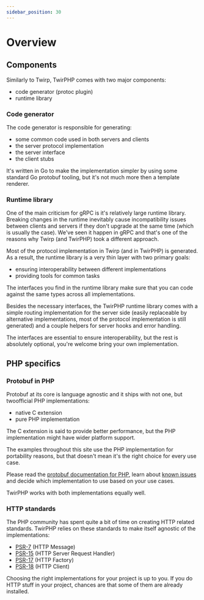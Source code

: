 ```yaml
---
sidebar_position: 30
---
```


# Overview

## Components

Similarly to Twirp, TwirPHP comes with two major components:

- code generator (protoc plugin)
- runtime library

### Code generator

The code generator is responsible for generating:

- some common code used in both servers and clients
- the server protocol implementation
- the server interface
- the client stubs

It's written in Go to make the implementation simpler by using some standard Go protobuf tooling,
but it's not much more then a template renderer.

### Runtime library

One of the main criticism for gRPC is it's relatively large runtime library.
Breaking changes in the runtime inevitably cause incompatibility issues between clients and servers
if they don't upgrade at the same time (which is usually the case).
We've seen it happen in gRPC and that's one of the reasons why Twirp (and TwirPHP)
took a different approach.

Most of the protocol implementation in Twirp (and in TwirPHP) is generated.
As a result, the runtime library is a very thin layer with two primary goals:

- ensuring interoperability between different implementations
- providing tools for common tasks

The interfaces you find in the runtime library make sure that you can code against the same types across all implementations.

Besides the necessary interfaces, the TwirPHP runtime library comes with a simple routing implementation for the server side
(easily replaceable by alternative implementations, most of the protocol implementation is still generated)
and a couple helpers for server hooks and error handling.

The interfaces are essential to ensure interoperability, but the rest is absolutely optional,
you're welcome bring your own implementation.

## PHP specifics

### Protobuf in PHP

Protobuf at its core is language agnostic and it ships with not one, but twoofficial PHP implementations:

- native C extension
- pure PHP implementation

The C extension is said to provide better performance, but the PHP implementation might have wider platform support.

The examples throughout this site use the PHP implementation for portability reasons,
but that doesn't mean it's the right choice for every use case.

Please read the [protobuf documentation for PHP](https://github.com/protocolbuffers/protobuf/tree/master/php),
learn about [known issues](https://github.com/protocolbuffers/protobuf/tree/master/php#known-issues)
and decide which implementation to use based on your use cases.

TwirPHP works with both implementations equally well.


### HTTP standards

The PHP community has spent quite a bit of time on creating HTTP related standards.
TwirPHP relies on these standards to make itself agnostic of the implementations:

- [PSR-7](http://www.php-fig.org/psr/psr-7/) (HTTP Message)
- [PSR-15](http://www.php-fig.org/psr/psr-15/) (HTTP Server Request Handler)
- [PSR-17](http://www.php-fig.org/psr/psr-17/) (HTTP Factory)
- [PSR-18](http://www.php-fig.org/psr/psr-18/) (HTTP Client)

Choosing the right implementations for your project is up to you.
If you do HTTP stuff in your project, chances are that some of them are already installed.
